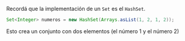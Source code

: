 Recordá que la implementación de un `Set` es el `HashSet`.

```java
Set<Integer> numeros = new HashSet(Arrays.asList(1, 2, 1, 2));
```

Esto crea un conjunto con dos elementos (el número 1 y el número 2)
